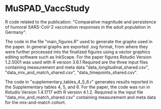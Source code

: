 # MuSPAD_VaccStudy

R code related to the publication: "Comparative magnitude and persistence of humoral SARS-CoV-2 vaccination responses in the adult population in Germany".

The code in the file "main_figures.R" used to generate the graphs used in the paper. In general graphs are exported .svg format, from where they were further processed into the finalized figures using a vector graphics editing software such as InkScape.
For the paper figures Rstudio Version 1.2.5001 was used with R version 3.6.1
Required are the three input files containing measurement and meta data "data_longitudinal_shared.csv", "data_mix_and_match_shared.csv", "data_timepoints_shared.csv".

The code in "supplementary_tables_4_5_6.r" generates results reported in the Supplementary tables 4, 5, and 6. For the paper, the code was run in Rstudio Version 1.4.1717 with R version 4.1.2. Required is the input file "data_mix_and_match_shared.csv" containing measurement and meta data for the mix-and-match cohort.
